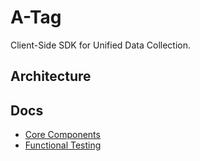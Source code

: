 # A-Tag

Client-Side SDK for Unified Data Collection.

## Architecture

## Docs

- [Core Components](components/Core/README.md)
- [Functional Testing](test/docs/functional.md)
